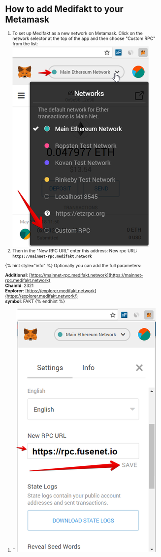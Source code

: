# How to add Medifakt to your Metamask

1. To set up Medifakt as a new network on Metamask. Click on the network selector at the top of the app and then choose "Custom RPC" from the list:   ![](.gitbook/assets/etz1%20%281%29.png)  
2. Then in the "New RPC URL" enter this address: New rpc URL: **`https://mainnet-rpc.medifakt.network`**

{% hint style="info" %}
Optionally you can add the full parameters:

**Additional**: [https://mainnet-rpc.medifakt.network](https://mainnet-rpc.medifakt.network)  
**ChainId**: 2321  
**Explorer**: [https://explorer.medifakt.network](https://explorer.medifakt.network/)  
**symbol**: FAKT
{% endhint %}

1. **\`\`**![](.gitbook/assets/ez2.png)

